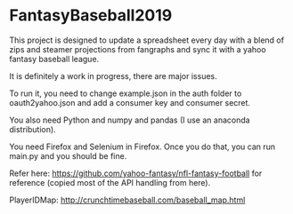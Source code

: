 # FantasyBaseball2019

This project is designed to update a spreadsheet every day with a blend of zips and steamer projections from fangraphs and sync it with a yahoo fantasy baseball league.

It is definitely a work in progress, there are major issues.

To run it, you need to change example.json in the auth folder to oauth2yahoo.json and add a consumer key and consumer secret.

You also need Python and numpy and pandas (I use an anaconda distribution).

You need Firefox and Selenium in Firefox. Once you do that, you can run main.py and you should be fine.

Refer here: https://github.com/yahoo-fantasy/nfl-fantasy-football for reference (copied most of the API handling from here).

PlayerIDMap:
http://crunchtimebaseball.com/baseball_map.html